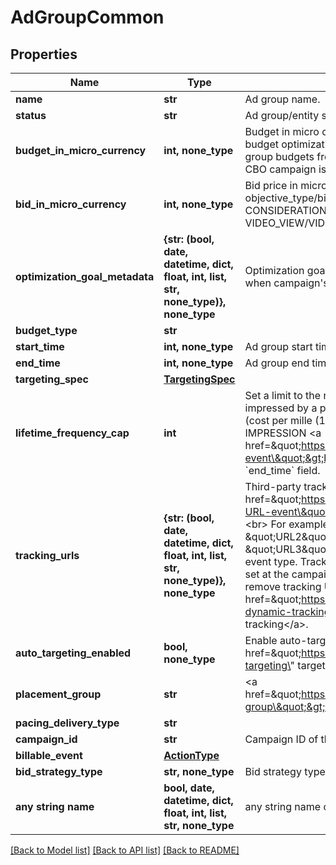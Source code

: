 # AdGroupCommon


## Properties
Name | Type | Description | Notes
------------ | ------------- | ------------- | -------------
**name** | **str** | Ad group name. | [optional] 
**status** | **str** | Ad group/entity status. | [optional] 
**budget_in_micro_currency** | **int, none_type** | Budget in micro currency. This field is **REQUIRED** for non-CBO (campaign budget optimization) campaigns.  A CBO campaign automatically generates ad group budgets from its campaign budget to maximize campaign outcome. A CBO campaign is limited to 70 or less ad groups. | [optional] 
**bid_in_micro_currency** | **int, none_type** | Bid price in micro currency. This field is **REQUIRED** for the following campaign objective_type/billable_event combinations: AWARENESS/IMPRESSION, CONSIDERATION/CLICKTHROUGH, CATALOG_SALES/CLICKTHROUGH, VIDEO_VIEW/VIDEO_V_50_MRC. | [optional] 
**optimization_goal_metadata** | **{str: (bool, date, datetime, dict, float, int, list, str, none_type)}, none_type** | Optimization goals for objective-based performance campaigns. **REQUIRED** when campaign&#39;s &#x60;objective_type&#x60; is set to &#x60;\&quot;WEB_CONVERSION\&quot;&#x60;. | [optional] 
**budget_type** | **str** |  | [optional] 
**start_time** | **int, none_type** | Ad group start time. Unix timestamp in seconds. Defaults to current time. | [optional] 
**end_time** | **int, none_type** | Ad group end time. Unix timestamp in seconds. | [optional] 
**targeting_spec** | [**TargetingSpec**](TargetingSpec.md) |  | [optional] 
**lifetime_frequency_cap** | **int** | Set a limit to the number of times a promoted pin from this campaign can be impressed by a pinner within the past rolling 30 days. Only available for CPM (cost per mille (1000 impressions))  ad groups. A CPM ad group has an IMPRESSION &lt;a href&#x3D;\&quot;https://developers.pinterest.com/docs/redoc/#section/Billable-event\&quot;&gt;billable_event&lt;/a&gt; value. This field **REQUIRES** the &#x60;end_time&#x60; field. | [optional] 
**tracking_urls** | **{str: (bool, date, datetime, dict, float, int, list, str, none_type)}, none_type** | Third-party tracking URLs.&lt;br&gt; JSON object with the format: {\&quot;&lt;a href&#x3D;\&quot;https://developers.pinterest.com/docs/redoc/#section/Tracking-URL-event\&quot;&gt;Tracking event enum&lt;/a&gt;\&quot;:[URL string array],...}&lt;br&gt; For example: {\&quot;impression\&quot;: [\&quot;URL1\&quot;, \&quot;URL2\&quot;], \&quot;click\&quot;: [\&quot;URL1\&quot;, \&quot;URL2\&quot;, \&quot;URL3\&quot;]}.&lt;br&gt;Up to three tracking URLs are supported for each event type. Tracking URLs set at the ad group or ad level can override those set at the campaign level. May be null. Pass in an empty object - {} - to remove tracking URLs.&lt;br&gt;&lt;br&gt; For more information, see &lt;a href&#x3D;\&quot;https://help.pinterest.com/en/business/article/third-party-and-dynamic-tracking\&quot; target&#x3D;\&quot;_blank\&quot;&gt;Third-party and dynamic tracking&lt;/a&gt;. | [optional] 
**auto_targeting_enabled** | **bool, none_type** | Enable auto-targeting for ad group. Also known as &lt;a href&#x3D;\&quot;https://help.pinterest.com/en/business/article/expanded-targeting\&quot; target&#x3D;\&quot;_blank\&quot;&gt;\&quot;expanded targeting\&quot;&lt;/a&gt;. | [optional] 
**placement_group** | **str** | &lt;a href&#x3D;\&quot;https://developers.pinterest.com/docs/redoc/#section/Placement-group\&quot;&gt;Placement group&lt;/a&gt;. | [optional] 
**pacing_delivery_type** | **str** |  | [optional] 
**campaign_id** | **str** | Campaign ID of the ad group. | [optional] 
**billable_event** | [**ActionType**](ActionType.md) |  | [optional] 
**bid_strategy_type** | **str, none_type** | Bid strategy type | [optional] 
**any string name** | **bool, date, datetime, dict, float, int, list, str, none_type** | any string name can be used but the value must be the correct type | [optional]

[[Back to Model list]](../README.md#documentation-for-models) [[Back to API list]](../README.md#documentation-for-api-endpoints) [[Back to README]](../README.md)


